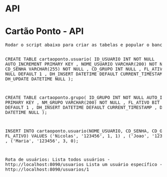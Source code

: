 # API
<h1>Cartão Ponto - API</h1>
<pre>
Rodar o script abaixo para criar as tabelas e popular o banco:

CREATE TABLE cartaoponto.usuario(
	ID_USUARIO INT NOT NULL AUTO_INCREMENT PRIMARY KEY
    , NOME_USUARIO VARCHAR(200) NOT NULL
    , CD_SENHA VARCHAR(255) NOT NULL
    , CD_GRUPO INT NULL
    , FL_ATIVO BIT NOT NULL DEFAULT 1
	, DH_INSERT DATETIME DEFAULT CURRENT_TIMESTAMP
    , DH_UPDATE DATETIME NULL
);

CREATE TABLE cartaoponto.grupo(
	ID_GRUPO INT NOT NULL AUTO_INCREMENT PRIMARY KEY
    , NM_GRUPO VARCHAR(200) NOT NULL
    , FL_ATIVO BIT NOT NULL DEFAULT 1
    , DH_INSERT DATETIME DEFAULT CURRENT_TIMESTAMP
    , DH_UPDATE DATETIME NULL
);

INSERT INTO cartaoponto.usuario(NOME_USUARIO, CD_SENHA, CD_GRUPO, FL_ATIVO)
VALUES
('Nicolas', '123456', 1, 1)
, ('Joao', '123456', 2, 1)
, ('Maria', '123456', 3, 0);

Rota de usuários:
Lista todos usuários - http://localhost:8090/usuarios
Lista um usuário específico - http://localhost:8090/usuarios/1
</pre>

